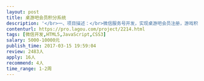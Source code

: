 ```yaml
---                
layout: post       
title: 桌游吧会员积分系统           
description: '</br>一、项目描述：</br>微信服务号开发，实现桌游吧会员注册，游戏积分，战绩查询等功能</br></br>二、主要功能点：</br>微信账号登录、扫描二维码加入游戏、自动发牌、游戏积分、战绩查询</br>需要有对应的WEB管理后台，实现基本的会员管理，二维码生成</br></br>有参考产品及UI参考页面</br>'     
contenturl: https://pro.lagou.com/project/2214.html      
tags: [微信开发,HTML5,JavaScript,CSS3]            
salary: 5000-10000元          
publish_time: 2017-03-15 19:59:04         
review: 2483人                   
apply: 16人                   
recommend: 4人                   
time_range: 1-2周              
---                 
```

